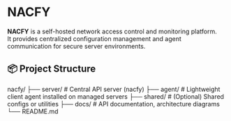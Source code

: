 # NACFY

**NACFY** is a self-hosted network access control and monitoring platform.  
It provides centralized configuration management and agent communication for secure server environments.

## 📦 Project Structure

nacfy/
├── server/ # Central API server (nacfy)
├── agent/ # Lightweight client agent installed on managed servers
├── shared/ # (Optional) Shared configs or utilities
├── docs/ # API documentation, architecture diagrams
└── README.md